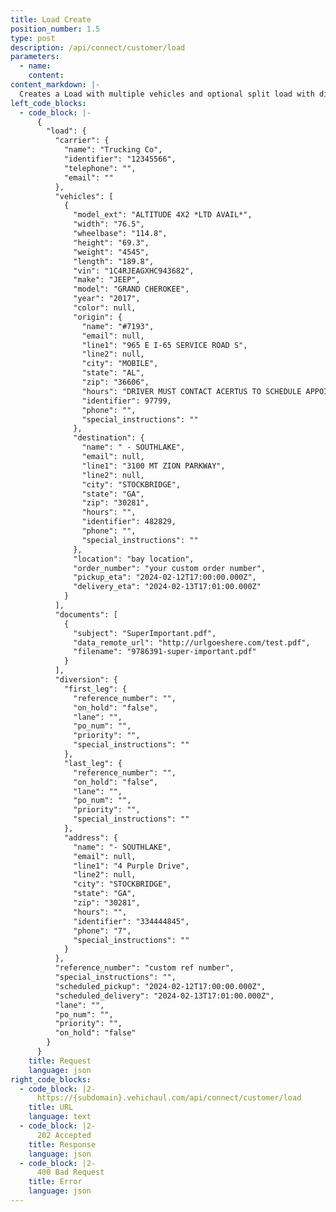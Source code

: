 ```yaml
---
title: Load Create
position_number: 1.5
type: post
description: /api/connect/customer/load
parameters:
  - name:
    content:
content_markdown: |-
  Creates a Load with multiple vehicles and optional split load with diversion.
left_code_blocks:
  - code_block: |-
      {
        "load": {
          "carrier": {
            "name": "Trucking Co",
            "identifier": "12345566",
            "telephone": "",
            "email": ""
          },
          "vehicles": [
            {
              "model_ext": "ALTITUDE 4X2 *LTD AVAIL*",
              "width": "76.5",
              "wheelbase": "114.8",
              "height": "69.3",
              "weight": "4545",
              "length": "189.8",
              "vin": "1C4RJEAGXHC943682",
              "make": "JEEP",
              "model": "GRAND CHEROKEE",
              "year": "2017",
              "color": null,
              "origin": {
                "name": "#7193",
                "email": null,
                "line1": "965 E I-65 SERVICE ROAD S",
                "line2": null,
                "city": "MOBILE",
                "state": "AL",
                "zip": "36606",
                "hours": "DRIVER MUST CONTACT ACERTUS TO SCHEDULE APPOINTMENT FOR PICK UP OR DELIVERY",
                "identifier": 97799,
                "phone": "",
                "special_instructions": ""
              },
              "destination": {
                "name": " - SOUTHLAKE",
                "email": null,
                "line1": "3100 MT ZION PARKWAY",
                "line2": null,
                "city": "STOCKBRIDGE",
                "state": "GA",
                "zip": "30281",
                "hours": "",
                "identifier": 482829,
                "phone": "",
                "special_instructions": ""
              },
              "location": "bay location",
              "order_number": "your custom order number",
              "pickup_eta": "2024-02-12T17:00:00.000Z",
              "delivery_eta": "2024-02-13T17:01:00.000Z"
            }
          ],
          "documents": [
            {
              "subject": "SuperImportant.pdf",
              "data_remote_url": "http://urlgoeshere.com/test.pdf",
              "filename": "9786391-super-important.pdf"
            }
          ],
          "diversion": {
            "first_leg": {
              "reference_number": "",
              "on_hold": "false",
              "lane": "",
              "po_num": "",
              "priority": "",
              "special_instructions": ""
            },
            "last_leg": {
              "reference_number": "",
              "on_hold": "false",
              "lane": "",
              "po_num": "",
              "priority": "",
              "special_instructions": ""
            },
            "address": {
              "name": "- SOUTHLAKE",
              "email": null,
              "line1": "4 Purple Drive",
              "line2": null,
              "city": "STOCKBRIDGE",
              "state": "GA",
              "zip": "30281",
              "hours": "",
              "identifier": "334444845",
              "phone": "7",
              "special_instructions": ""
            }
          },
          "reference_number": "custom ref number",
          "special_instructions": "",
          "scheduled_pickup": "2024-02-12T17:00:00.000Z",
          "scheduled_delivery": "2024-02-13T17:01:00.000Z",
          "lane": "",
          "po_num": "",
          "priority": "",
          "on_hold": "false"
        }
      }
    title: Request
    language: json
right_code_blocks:
  - code_block: |2-
      https://{subdomain}.vehichaul.com/api/connect/customer/load
    title: URL
    language: text
  - code_block: |2-
      202 Accepted
    title: Response
    language: json
  - code_block: |2-
      400 Bad Request
    title: Error
    language: json
---
```

